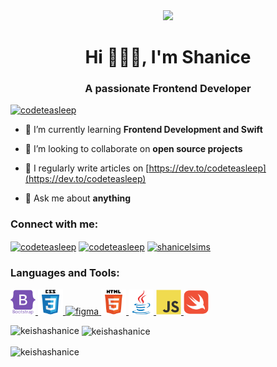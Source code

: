 <div id="header" align="center">
  <img src="https://media.giphy.com/media/uB86ZyWQsnFSGYe2sA/giphy.gif" width="200"/>
</div>

<h1 align="center">Hi 🙋🏾‍♀️, I'm Shanice</h1>
<h3 align="center">A passionate Frontend Developer</h3>

<p align="left"> <a href="https://twitter.com/codeteasleep" target="blank"><img src="https://img.shields.io/twitter/follow/codeteasleep?logo=twitter&style=for-the-badge" alt="codeteasleep" /></a> </p>

- 🌱 I’m currently learning **Frontend Development and Swift**

- 👯 I’m looking to collaborate on **open source projects**

- 📝 I regularly write articles on [https://dev.to/codeteasleep](https://dev.to/codeteasleep)

- 💬 Ask me about **anything**


<h3 align="left">Connect with me:</h3>
<p align="left">
<a href="https://dev.to/codeteasleep" target="blank"><img align="center" src="https://raw.githubusercontent.com/rahuldkjain/github-profile-readme-generator/master/src/images/icons/Social/devto.svg" alt="codeteasleep" height="30" width="40" /></a>
<a href="https://twitter.com/codeteasleep" target="blank"><img align="center" src="https://raw.githubusercontent.com/rahuldkjain/github-profile-readme-generator/master/src/images/icons/Social/twitter.svg" alt="codeteasleep" height="30" width="40" /></a>
<a href="https://linkedin.com/in/shanicelsims" target="blank"><img align="center" src="https://raw.githubusercontent.com/rahuldkjain/github-profile-readme-generator/master/src/images/icons/Social/linked-in-alt.svg" alt="shanicelsims" height="30" width="40" /></a>
</p>

<h3 align="left">Languages and Tools:</h3>
<p align="left"> <a href="https://getbootstrap.com" target="_blank" rel="noreferrer"> <img src="https://raw.githubusercontent.com/devicons/devicon/master/icons/bootstrap/bootstrap-plain-wordmark.svg" alt="bootstrap" width="40" height="40"/> </a> <a href="https://www.w3schools.com/css/" target="_blank" rel="noreferrer"> <img src="https://raw.githubusercontent.com/devicons/devicon/master/icons/css3/css3-original-wordmark.svg" alt="css3" width="40" height="40"/> </a> <a href="https://www.figma.com/" target="_blank" rel="noreferrer"> <img src="https://www.vectorlogo.zone/logos/figma/figma-icon.svg" alt="figma" width="40" height="40"/> </a> <a href="https://www.w3.org/html/" target="_blank" rel="noreferrer"> <img src="https://raw.githubusercontent.com/devicons/devicon/master/icons/html5/html5-original-wordmark.svg" alt="html5" width="40" height="40"/> </a> <a href="https://www.java.com" target="_blank" rel="noreferrer"> <img src="https://raw.githubusercontent.com/devicons/devicon/master/icons/java/java-original.svg" alt="java" width="40" height="40"/> </a> <a href="https://developer.mozilla.org/en-US/docs/Web/JavaScript" target="_blank" rel="noreferrer"> <img src="https://raw.githubusercontent.com/devicons/devicon/master/icons/javascript/javascript-original.svg" alt="javascript" width="40" height="40"/> </a> <a href="https://developer.apple.com/swift/" target="_blank" rel="noreferrer"> <img src="https://raw.githubusercontent.com/devicons/devicon/master/icons/swift/swift-original.svg" alt="swift" width="40" height="40"/> </a> </p>

<p><img align="left" src="https://github-readme-stats.vercel.app/api/top-langs?username=keishashanice&show_icons=true&locale=en&layout=compact" alt="keishashanice" /></p>

<p>&nbsp;<img align="center" src="https://github-readme-stats.vercel.app/api?username=keishashanice&show_icons=true&locale=en" alt="keishashanice" /></p>

<p><img align="center" src="https://github-readme-streak-stats.herokuapp.com/?user=keishashanice&" alt="keishashanice" /></p>
